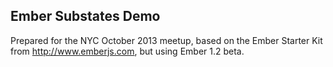 ## Ember Substates Demo

Prepared for the NYC October 2013 meetup, based on
the Ember Starter Kit from http://www.emberjs.com,
but using Ember 1.2 beta.